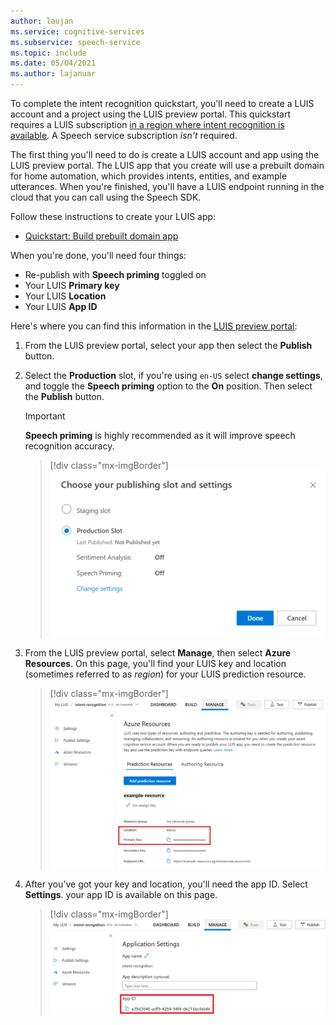 ```yaml
---
author: laujan
ms.service: cognitive-services
ms.subservice: speech-service
ms.topic: include
ms.date: 05/04/2021
ms.author: lajanuar
---
```


To complete the intent recognition quickstart, you'll need to create a LUIS account and a project using the LUIS preview portal. This quickstart requires a LUIS subscription [in a region where intent recognition is available](../../../regions.md#intent-recognition). A Speech service subscription *isn't* required.

The first thing you'll need to do is create a LUIS account and app using the LUIS preview portal. The LUIS app that you create will use a prebuilt domain for home automation, which provides  intents, entities, and example utterances. When you're finished, you'll have a LUIS endpoint running in the cloud that you can call using the Speech SDK. 

Follow these instructions to create your LUIS app:

* <a href="/azure/cognitive-services/luis/luis-get-started-create-app" target="_blank">Quickstart: Build prebuilt domain app </a>

When you're done, you'll need four things:

* Re-publish with **Speech priming** toggled on
* Your LUIS **Primary key**
* Your LUIS **Location**
* Your LUIS **App ID**

Here's where you can find this information in the [LUIS preview portal](https://preview.luis.ai/):

1. From the LUIS preview portal, select your app then select the **Publish** button.

2. Select the **Production** slot, if you're using `en-US` select **change settings**, and toggle the **Speech priming** option to the **On** position. Then select the **Publish** button.

    > [!IMPORTANT]
    > **Speech priming** is highly recommended as it will improve speech recognition accuracy.

    > [!div class="mx-imgBorder"]
    > ![Publish LUIS to endpoint](../../../media/luis/publish-app-popup.png)

3. From the LUIS preview portal, select **Manage**, then select **Azure Resources**. On this page, you'll find your LUIS key and location (sometimes referred to as _region_) for your LUIS prediction resource.

   > [!div class="mx-imgBorder"]
   > ![LUIS key and location](../../../media/luis/luis-key-region.png)

4. After you've got your key and location, you'll need the app ID. Select **Settings**. your app ID is available on this page.

   > [!div class="mx-imgBorder"]
   > ![LUIS app ID](../../../media/luis/luis-app-id.png)